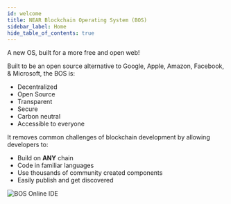 ```yaml
---
id: welcome
title: NEAR Blockchain Operating System (BOS)
sidebar_label: Home
hide_table_of_contents: true
---
```


A new OS, built for a more free and open web!

Built to be an open source alternative to Google, Apple, Amazon, Facebook, & Microsoft, the BOS is:

- Decentralized
- Open Source
- Transparent
- Secure
- Carbon neutral
- Accessible to everyone

It removes common challenges of blockchain development by allowing developers to:

- Build on **ANY** chain
- Code in familiar languages
- Use thousands of community created components
- Easily publish and get discovered

![BOS Online IDE](/docs/bos-landing.png)